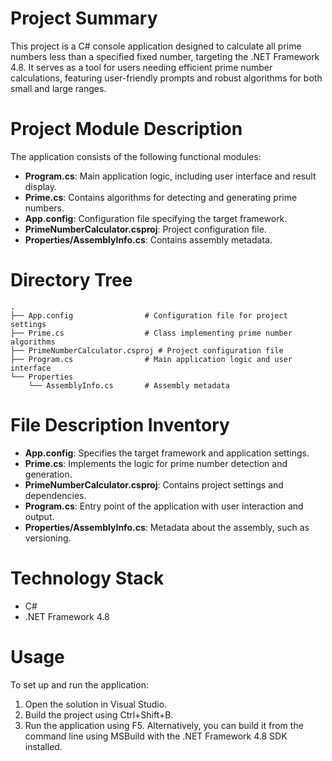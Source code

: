 # Project Summary
This project is a C# console application designed to calculate all prime numbers less than a specified fixed number, targeting the .NET Framework 4.8. It serves as a tool for users needing efficient prime number calculations, featuring user-friendly prompts and robust algorithms for both small and large ranges.

# Project Module Description
The application consists of the following functional modules:
- **Program.cs**: Main application logic, including user interface and result display.
- **Prime.cs**: Contains algorithms for detecting and generating prime numbers.
- **App.config**: Configuration file specifying the target framework.
- **PrimeNumberCalculator.csproj**: Project configuration file.
- **Properties/AssemblyInfo.cs**: Contains assembly metadata.

# Directory Tree
```
.
├── App.config                # Configuration file for project settings
├── Prime.cs                  # Class implementing prime number algorithms
├── PrimeNumberCalculator.csproj # Project configuration file
├── Program.cs                # Main application logic and user interface
└── Properties
    └── AssemblyInfo.cs       # Assembly metadata
```

# File Description Inventory
- **App.config**: Specifies the target framework and application settings.
- **Prime.cs**: Implements the logic for prime number detection and generation.
- **PrimeNumberCalculator.csproj**: Contains project settings and dependencies.
- **Program.cs**: Entry point of the application with user interaction and output.
- **Properties/AssemblyInfo.cs**: Metadata about the assembly, such as versioning.

# Technology Stack
- C#
- .NET Framework 4.8

# Usage
To set up and run the application:
1. Open the solution in Visual Studio.
2. Build the project using Ctrl+Shift+B.
3. Run the application using F5.
Alternatively, you can build it from the command line using MSBuild with the .NET Framework 4.8 SDK installed.
